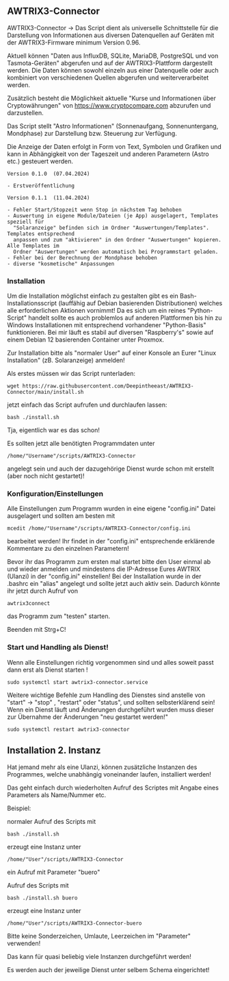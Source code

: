 
## AWTRIX3-Connector

AWTRIX3-Connector ->
Das Script dient als universelle Schnittstelle für die Darstellung von Informationen aus diversen 
Datenquellen auf Geräten mit der AWTRIX3-Firmware minimum Version 0.96.

Aktuell können "Daten aus InfluxDB, SQLite, MariaDB, PostgreSQL und von Tasmota-Geräten" 
abgerufen und auf der AWTRIX3-Plattform dargestellt werden. 
Die Daten können sowohl einzeln aus einer Datenquelle oder auch kombiniert von verschiedenen
Quellen abgerufen und weiterverarbeitet werden.

Zusätzlich besteht die Möglichkeit aktuelle "Kurse und Informationen über Cryptowährungen" 
von https://www.cryptocompare.com abzurufen und darzustellen.

Das Script stellt "Astro Informationen" (Sonnenaufgang, Sonnenuntergang, Mondphase) 
zur Darstellung bzw. Steuerung zur Verfügung.

Die Anzeige der Daten erfolgt in Form von Text, Symbolen und Grafiken und kann in Abhängigkeit
von der Tageszeit und anderen Parametern (Astro etc.) gesteuert werden.

```
Version 0.1.0  (07.04.2024)

- Erstveröffentlichung

Version 0.1.1  (11.04.2024)

- Fehler Start/Stopzeit wenn Stop in nächstem Tag behoben
- Auswertung in eigene Module/Dateien (je App) ausgelagert, Templates speziell für
  "Solaranzeige" befinden sich im Ordner "Auswertungen/Templates". Templates entsprechend
  anpassen und zum "aktivieren" in den Ordner "Auswertungen" kopieren. Alle Templates im 
  Ordner "Auswertungen" werden automatisch bei Programmstart geladen.
- Fehler bei der Berechnung der Mondphase behoben
- diverse "kosmetische" Anpassungen
```

### Installation

Um die Installation möglichst einfach zu gestalten gibt es ein Bash-Installationsscript (lauffähig auf Debian basierenden Distributionen) welches alle erforderlichen Aktionen vornimmt! Da es sich um ein reines "Python-Script" handelt sollte es auch problemlos auf anderen Plattformen bis hin zu Windows Installationen mit entsprechend vorhandener "Python-Basis" funktionieren. Bei mir läuft es stabil auf diversen "Raspberry's" sowie auf einem Debian 12 basierenden Container unter Proxmox.

Zur Installation bitte als "normaler User" auf einer Konsole an Eurer "Linux Installation" (zB. Solaranzeige) anmelden!

Als erstes müssen wir das Script runterladen:

```
wget https://raw.githubusercontent.com/Deepintheeast/AWTRIX3-Connector/main/install.sh
```
jetzt einfach das Script aufrufen und durchlaufen lassen:

```
bash ./install.sh
```

Tja, eigentlich war es das schon! 

Es sollten jetzt alle benötigten Programmdaten unter

`/home/"Username"/scripts/AWTRIX3-Connector`

angelegt sein und auch der dazugehörige Dienst wurde schon mit erstellt (aber noch nicht gestartet)!

### Konfiguration/Einstellungen

Alle Einstellungen zum Programm wurden in eine eigene "config.ini" Datei ausgelagert und sollten am besten mit

`mcedit /home/"Username"/scripts/AWTRIX3-Connector/config.ini`

bearbeitet werden! Ihr findet in der "config.ini" entsprechende erklärende Kommentare zu den einzelnen Parametern!



Bevor ihr das Programm zum ersten mal startet bitte den User einmal ab und wieder anmelden und mindestens die IP-Adresse Eures AWTRIX (Ulanzi) in der "config.ini" einstellen! Bei der Installation wurde in der .bashrc ein "alias" angelegt und sollte jetzt auch aktiv sein. Dadurch könnte ihr jetzt durch Aufruf von

```
awtrix3connect
```
das Programm zum "testen" starten.

Beenden mit Strg+C!


### Start und Handling als Dienst!

Wenn alle Einstellungen richtig vorgenommen sind und alles soweit passt dann erst als Dienst starten !

```
sudo systemctl start awtrix3-connector.service
```
Weitere wichtige Befehle zum Handling des Dienstes sind anstelle von "start" -> "stop" , "restart" oder "status", und sollten selbsterklärend sein!
Wenn ein Dienst läuft und Änderungen durchgeführt wurden muss dieser zur Übernahme der Änderungen "neu gestartet werden!" 
```
sudo systemctl restart awtrix3-connector
```




## Installation 2. Instanz

Hat jemand mehr als eine Ulanzi, können zusätzliche Instanzen des Programmes, welche unabhängig voneinander laufen, installiert werden!

Das geht einfach durch wiederholten Aufruf des Scriptes mit Angabe eines Parameters als Name/Nummer etc.

Beispiel:

normaler Aufruf des Scripts mit

`bash ./install.sh`

erzeugt eine Instanz unter 

`/home/"User"/scripts/AWTRIX3-Connector`

ein Aufruf mit Parameter "buero" 

Aufruf des Scripts mit

`bash ./install.sh buero`

erzeugt eine Instanz unter 

`/home/"User"/scripts/AWTRIX3-Connector-buero`

Bitte keine Sonderzeichen, Umlaute, Leerzeichen im "Parameter" verwenden!

Das kann für quasi beliebig viele Instanzen durchgeführt werden!

Es werden auch der jeweilige Dienst unter selbem Schema eingerichtet!
